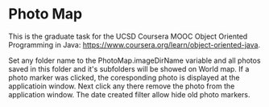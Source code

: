 # Photo Map

This is the graduate task for the UCSD Coursera MOOC Object Oriented Programming in Java: https://www.coursera.org/learn/object-oriented-java.  

Set any folder name to the PhotoMap.imageDirName variable and all photos saved in this folder and it's subfolders will be showed on World map.
If a photo marker was clicked, the coresponding photo is displayed at the applicatioin window. Next click any there remove the photo from the application window.
The date created filter allow hide old photo markers.
 
